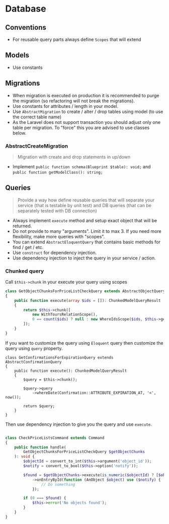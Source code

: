 # Database

## Conventions

- For reusable query parts always define `Scopes` that will extend

## Models

- Use constants


## Migrations

- When migration is executed on production it is recommended to purge the migration (so refactoring will not break the migrations).
- Use constants for attributes / length in your model.
- Use `AbstractMigration` to create / alter / drop tables using model (to use the correct table name)
- As the Laravel does not support transaction you should adjust only one table per migration. To "force" this you are advised to use classes below.

### AbstractCreateMigration

> Migration with create and drop statements in up/down

- Implement `public function schema(Blueprint $table): void;` and `public function getModelClass(): string;`

## Queries

> Provide a way how define reusable queries that will separate your service (that is testable by unit test) and DB queries (that can be separately tested with DB connection)

- Always implement `execute` method and setup exact object that will be returned.
- Do not provide to many "arguments". Limit it to max 3. If you need more flexibility, make more queries with "scopes".
- You can extend `AbstractEloquentQuery` that contains basic methods for find / get / etc.
- Use `construct` for dependency injection.
- Use dependency injection to inject the query in your service / action.

### Chunked query

Call `$this->chunk` in your execute your query using scopes

```php
class GetObjectChunksForPriceListCheckQuery extends AbstractObjectQuery
{
    public function execute(array $ids = []): ChunkedModelQueryResult
    {
        return $this->chunk([
            new WithToursRelationScope(),
            0 == count($ids) ? null : new WhereIdsScope($ids, $this->getIdColumn()),
        ]);
    }
}
```

If you want to customize the query using `Eloquent` query then customize the query using `query` property.

```
class GetConfirmationsForExpirationQuery extends AbstractConfirmationQuery
{
    public function execute(): ChunkedModelQueryResult
    {
        $query = $this->chunk();

        $query->query
            ->whereDate(Confirmation::ATTRIBUTE_EXPIRATION_AT, '<', now());

        return $query;
    }
}
```

Then use dependency injection to give you the query and use `execute`.

```php

class CheckPriceListsCommand extends Command
{
    public function handle(
        GetObjectChunksForPriceListCheckQuery $getObjectChunks
    ): void {
        $objectId = convert_to_int($this->argument('object_id'));
        $notify = convert_to_bool($this->option('notify'));

        $found = $getObjectChunks->execute(is_numeric($objectId) ? [$objectId] : [])
            ->onEntryById(function (AnObject $object) use ($notify) {
                // Do something
            });

        if (0 === $found) {
            $this->error('No objects found');
        }
    }
}
```
